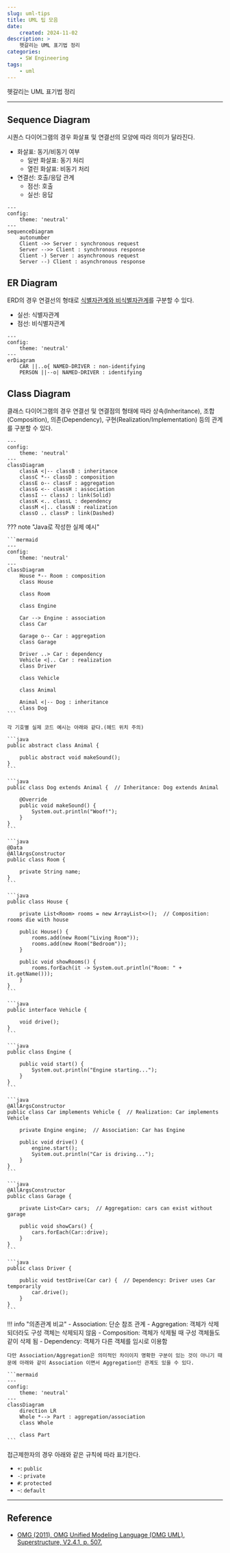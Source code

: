 ```yaml
---
slug: uml-tips
title: UML 팁 모음
date:
    created: 2024-11-02
description: >
    헷갈리는 UML 표기법 정리
categories:
    - SW Engineering
tags:
    - uml
---
```


헷갈리는 UML 표기법 정리  

<!-- more -->

---

## Sequence Diagram

시퀀스 다이어그램의 경우 화살표 및 연결선의 모양에 따라 의미가 달라진다.  

- 화살표: 동기/비동기 여부
    - 일반 화살표: 동기 처리
    - 열린 화살표: 비동기 처리
- 연결선: 호출/응답 관계
    - 점선: 호출
    - 실선: 응답

```mermaid
---
config:
    theme: 'neutral'
---
sequenceDiagram
    autonumber
    Client ->> Server : synchronous request
    Server -->> Client : synchronous response
    Client -) Server : asynchronous request
    Server --) Client : asynchronous response
```

## ER Diagram

ERD의 경우 연결선의 형태로 [식별자관계와 비식별자관계](./2022-08-06-entity_relationship_model.md/#4-5-식별자관계와-비식별자관계)를 구분할 수 있다.  

- 실선: 식별자관계
- 점선: 비식별자관계

```mermaid
---
config:
    theme: 'neutral'
---
erDiagram
    CAR ||..o{ NAMED-DRIVER : non-identifying
    PERSON ||--o| NAMED-DRIVER : identifying
```

## Class Diagram

클래스 다이어그램의 경우 연결선 및 연결점의 형태에 따라 상속(Inheritance), 조합(Composition), 의존(Dependency), 구현(Realization/Implementation) 등의 관계를 구분할 수 있다.  

```mermaid
---
config:
    theme: 'neutral'
---
classDiagram
    classA <|-- classB : inheritance
    classC *-- classD : composition
    classE o-- classF : aggregation
    classG <-- classH : association
    classI -- classJ : link(Solid)
    classK <.. classL : dependency
    classM <|.. classN : realization
    classO .. classP : link(Dashed)
```

??? note "Java로 작성한 실제 예시"

    ```mermaid
    ---
    config:
        theme: 'neutral'
    ---
    classDiagram
        House *-- Room : composition
        class House

        class Room
        
        class Engine
        
        Car --> Engine : association
        class Car
        
        Garage o-- Car : aggregation
        class Garage

        Driver ..> Car : dependency
        Vehicle <|.. Car : realization
        class Driver
        
        class Vehicle
        
        class Animal
        
        Animal <|-- Dog : inheritance
        class Dog
    ```

    각 기호별 실제 코드 예시는 아래와 같다.(헤드 위치 주의)  

    ```java
    public abstract class Animal {
        
        public abstract void makeSound();
    }
    ```

    ```java
    public class Dog extends Animal {  // Inheritance: Dog extends Animal
        
        @Override
        public void makeSound() {
            System.out.println("Woof!");
        }
    }
    ```

    ```java
    @Data
    @AllArgsConstructor
    public class Room {

        private String name;
    }
    ```

    ```java
    public class House {
        
        private List<Room> rooms = new ArrayList<>();  // Composition: rooms die with house
        
        public House() {
            rooms.add(new Room("Living Room"));
            rooms.add(new Room("Bedroom"));
        }
        
        public void showRooms() {
            rooms.forEach(it -> System.out.println("Room: " + it.getName()));
        }
    }
    ```

    ```java
    public interface Vehicle {

        void drive();
    }
    ```

    ```java
    public class Engine {
        
        public void start() {
            System.out.println("Engine starting...");
        }
    }
    ```

    ```java
    @AllArgsConstructor
    public class Car implements Vehicle {  // Realization: Car implements Vehicle
        
        private Engine engine;  // Association: Car has Engine
        
        public void drive() {
            engine.start();
            System.out.println("Car is driving...");
        }
    }
    ```

    ```java
    @AllArgsConstructor
    public class Garage {
        
        private List<Car> cars;  // Aggregation: cars can exist without garage
        
        public void showCars() {
            cars.forEach(Car::drive);
        }
    }
    ```

    ```java
    public class Driver {
        
        public void testDrive(Car car) {  // Dependency: Driver uses Car temporarily
            car.drive();
        }
    }
    ```

!!! info "의존관계 비교"
    - Association: 단순 참조 관계
    - Aggregation: 객체가 삭제되더라도 구성 객체는 삭제되지 않음
    - Composition: 객체가 삭제될 때 구성 객체들도 같이 삭제 됨
    - Dependency: 객체가 다른 객체를 임시로 이용함

    다만 Association/Aggregation은 의미적인 차이이지 명확한 구분이 있는 것이 아니기 때문에 아래와 같이 Association 이면서 Aggregation인 관계도 있을 수 있다.  

    ```mermaid
    ---
    config:
        theme: 'neutral'
    ---
    classDiagram
        direction LR
        Whole *--> Part : aggregation/association
        class Whole

        class Part
    ```

접근제한자의 경우 아래와 같은 규칙에 따라 표기한다.  

- `+`: `public`
- `-`: `private`
- `#`: `protected`
- `~`: `default`

---
## Reference
- [OMG (2011). OMG Unified Modeling Language (OMG UML), Superstructure, V2.4.1, p. 507.](https://www.omg.org/spec/UML/2.4.1/Superstructure/PDF)
